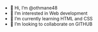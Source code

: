 - 👋 Hi, I’m @othmane48
- 👀 I’m interested in Web development
- 🌱 I’m currently learning HTML and CSS
- 💞️ I’m looking to collaborate on GITHUB


<!---
othmane48/othmane48 is a ✨ special ✨ repository because its `README.md` (this file) appears on your GitHub profile.
You can click the Preview link to take a look at your changes.
--->
